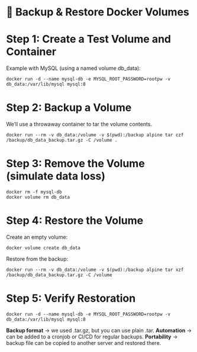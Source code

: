 # 🔹 Backup & Restore Docker Volumes
# Step 1: Create a Test Volume and Container
Example with MySQL (using a named volume db_data):
```
docker run -d --name mysql-db -e MYSQL_ROOT_PASSWORD=rootpw -v db_data:/var/lib/mysql mysql:8
```
# Step 2: Backup a Volume
We’ll use a throwaway container to tar the volume contents.
```
docker run --rm -v db_data:/volume -v $(pwd):/backup alpine tar czf /backup/db_data_backup.tar.gz -C /volume .
```
# Step 3: Remove the Volume (simulate data loss)
```
docker rm -f mysql-db
docker volume rm db_data
```
# Step 4: Restore the Volume
Create an empty volume:
```
docker volume create db_data
```
Restore from the backup:
```
docker run --rm -v db_data:/volume -v $(pwd):/backup alpine tar xzf /backup/db_data_backup.tar.gz -C /volume
```
# Step 5: Verify Restoration
```
docker run -d --name mysql-db -e MYSQL_ROOT_PASSWORD=rootpw -v db_data:/var/lib/mysql mysql:8
```
**Backup format** → we used .tar.gz, but you can use plain .tar.
**Automation** → can be added to a cronjob or CI/CD for regular backups.
**Portability** → backup file can be copied to another server and restored there.
